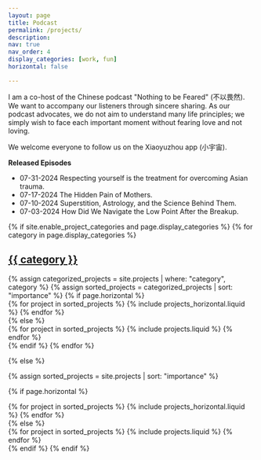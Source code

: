 ```yaml
---
layout: page
title: Podcast
permalink: /projects/
description:
nav: true
nav_order: 4
display_categories: [work, fun]
horizontal: false

---
```

I am a co-host of the Chinese podcast "Nothing to be Feared" (不以畏然). We want to accompany our listeners through sincere sharing. As our podcast advocates, we do not aim to understand many life principles; we simply wish to face each important moment without fearing love and not loving.

We welcome everyone to follow us on the Xiaoyuzhou app (小宇宙).

**Released Episodes**
- 07-31-2024 Respecting yourself is the treatment for overcoming Asian trauma.
- 07-17-2024 The Hidden Pain of Mothers.
- 07-10-2024 Superstition, Astrology, and the Science Behind Them.
- 07-03-2024 How Did We Navigate the Low Point After the Breakup.



<!-- pages/projects.md -->
<div class="projects">
{% if site.enable_project_categories and page.display_categories %}
  <!-- Display categorized projects -->
  {% for category in page.display_categories %}
  <a id="{{ category }}" href=".#{{ category }}">
    <h2 class="category">{{ category }}</h2>
  </a>
  {% assign categorized_projects = site.projects | where: "category", category %}
  {% assign sorted_projects = categorized_projects | sort: "importance" %}
  <!-- Generate cards for each project -->
  {% if page.horizontal %}
  <div class="container">
    <div class="row row-cols-1 row-cols-md-2">
    {% for project in sorted_projects %}
      {% include projects_horizontal.liquid %}
    {% endfor %}
    </div>
  </div>
  {% else %}
  <div class="row row-cols-1 row-cols-md-3">
    {% for project in sorted_projects %}
      {% include projects.liquid %}
    {% endfor %}
  </div>
  {% endif %}
  {% endfor %}

{% else %}

<!-- Display projects without categories -->

{% assign sorted_projects = site.projects | sort: "importance" %}

  <!-- Generate cards for each project -->

{% if page.horizontal %}

  <div class="container">
    <div class="row row-cols-1 row-cols-md-2">
    {% for project in sorted_projects %}
      {% include projects_horizontal.liquid %}
    {% endfor %}
    </div>
  </div>
  {% else %}
  <div class="row row-cols-1 row-cols-md-3">
    {% for project in sorted_projects %}
      {% include projects.liquid %}
    {% endfor %}
  </div>
  {% endif %}
{% endif %}
</div>
